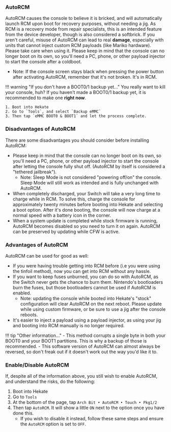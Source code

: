 ### **AutoRCM**

AutoRCM causes the console to believe it is bricked, and will automatically launch RCM upon boot for recovery purposes, without needing a jig. As RCM is a recovery mode from repair specialists, this is an intended feature from the device developer, though is also considered a softbrick. If you aren't careful, misuse of AutoRCM can lead to real **damage**, especially with units that cannot inject custom RCM payloads (like Mariko hardware). Please take care when using it. Please keep in mind that the console can no longer boot on its own, so you'll need a PC, phone, or other payload injector to start the console after a coldboot.

- Note: If the console screen stays black when pressing the power button after activating AutoRCM, remember that it's not broken. It's in RCM.

!!! warning "If you don't have a BOOT0/1 backup yet..."
	You really want to kill your console, huh? If you haven't made a BOOT0/1 backup yet, it is recommended to make one **right now**.

	1. Boot into Hekate
	2. Go to `Tools`, and select `Backup eMMC`
	3. Then tap `eMMC BOOT0 & BOOT1` and let the process complete.

### **Disadvantages of AutoRCM**

There are some disadvantages you should consider before installing AutoRCM:

- Please keep in mind that the console can no longer boot on its own, so you'll need a PC, phone, or other payload injector to start the console after letting the console fully shut off. (AutoRCM by itself is considered a "tethered jailbreak").
	 - Note: Sleep Mode is not considered "powering off/on" the console. Sleep Mode will still work as intended and is fully unchanged with AutoRCM.
- When completely discharged, your Switch will take a very long time to charge while in RCM. To solve this, charge the console for approximately twenty minutes before booting into Hekate and selecting a boot option. After it's done booting, the console will now charge at a normal speed with a battery icon in the corner.
- When a system update is completed while stock firmware is running, AutoRCM becomes disabled so you need to turn it on again. AutoRCM can be preserved by updating while CFW is active.

### **Advantages of AutoRCM**

AutoRCM can be used for good as well:

- If you were having trouble getting into RCM before (i.e you were using the tinfoil method), now you can get into RCM without any hassle.
- If you want to keep fuses unburned, you can do so with AutoRCM, as the Switch never gets the chance to burn them. Nintendo's bootloaders burn the fuses, but those bootloaders cannot be used if AutoRCM is enabled.
	 - Note: updating the console while booted into Hekate's "stock" configuration will clear AutoRCM on the next reboot. Please update while using custom firmware, or be sure to use a jig after the console reboots.
- It's easier to inject a payload using a payload injector, as using your jig and booting into RCM manually is no longer required.

!!! tip "Other information..."
	- This method corrupts a single byte in both your BOOT0 and your BOOT1 partitions. This is why a backup of those is recommended.
    - This software version of AutoRCM can almost always be reversed, so don't freak out if it doesn't work out the way you'd like it to.

### **Enable/Disable AutoRCM**

If, despite all of the information above, you still wish to enable AutoRCM, and understand the risks, do the following:

1. Boot into Hekate
2. Go to `Tools`
3. At the bottom of the page, tap `Arch Bit • AutoRCM • Touch • Pkg1/2`
4. Then tap `AutoRCM`. It will show a little `ON` next to the option once you have done this.
    - If you wish to disable it instead, follow these same steps and ensure the `AutoRCM` option is set to `OFF`.
